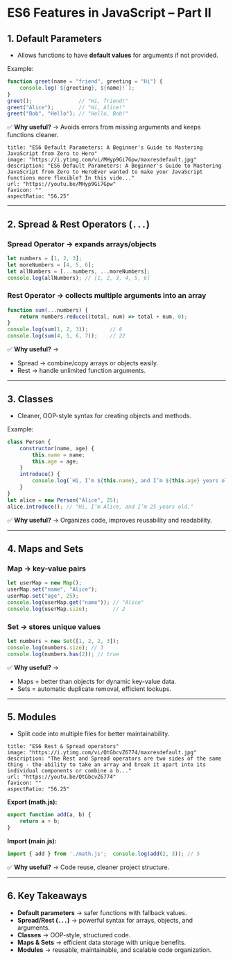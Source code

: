 # ES6 Features in JavaScript – Part II

## 1. Default Parameters

- Allows functions to have **default values** for arguments if not provided.

Example:

```js
function greet(name = "friend", greeting = "Hi") {
	console.log(`${greeting}, ${name}!`); 
}  
greet();               // "Hi, friend!" 
greet("Alice");        // "Hi, Alice!" 
greet("Bob", "Hello"); // "Hello, Bob!"
```

✅ **Why useful?** → Avoids errors from missing arguments and keeps functions cleaner.
```embed
title: "ES6 Default Parameters: A Beginner's Guide to Mastering JavaScript from Zero to Hero"
image: "https://i.ytimg.com/vi/MHyp9Gi7Gpw/maxresdefault.jpg"
description: "ES6 Default Parameters: A Beginner's Guide to Mastering JavaScript from Zero to HeroEver wanted to make your JavaScript functions more flexible? In this vide..."
url: "https://youtu.be/MHyp9Gi7Gpw"
favicon: ""
aspectRatio: "56.25"
```


---

## 2. Spread & Rest Operators (`...`)

### Spread Operator → expands arrays/objects

```js
let numbers = [1, 2, 3]; 
let moreNumbers = [4, 5, 6]; 
let allNumbers = [...numbers, ...moreNumbers];  
console.log(allNumbers); // [1, 2, 3, 4, 5, 6]
```

### Rest Operator → collects multiple arguments into an array

```js
function sum(...numbers) {   
	return numbers.reduce((total, num) => total + num, 0); 
}  
console.log(sum(1, 2, 3));       // 6 
console.log(sum(4, 5, 6, 7));    // 22
```

✅ **Why useful?** →

- Spread → combine/copy arrays or objects easily.
- Rest → handle unlimited function arguments.

---

## 3. Classes

- Cleaner, OOP-style syntax for creating objects and methods.

Example:

```js
class Person {   
	constructor(name, age) {     
		this.name = name;     
		this.age = age;   
	}    
	introduce() {     
		console.log(`Hi, I’m ${this.name}, and I’m ${this.age} years old.`);   
	} 
}  
let alice = new Person("Alice", 25); 
alice.introduce(); // "Hi, I’m Alice, and I’m 25 years old."
```

✅ **Why useful?** → Organizes code, improves reusability and readability.

---

## 4. Maps and Sets

### Map → key-value pairs

```js
let userMap = new Map(); 
userMap.set("name", "Alice"); 
userMap.set("age", 25);  
console.log(userMap.get("name")); // "Alice" 
console.log(userMap.size);        // 2
```

### Set → stores unique values

```js
let numbers = new Set([1, 2, 2, 3]); 
console.log(numbers.size); // 3 
console.log(numbers.has(2)); // true
```

✅ **Why useful?** →

- Maps = better than objects for dynamic key-value data.
- Sets = automatic duplicate removal, efficient lookups.

---

## 5. Modules

- Split code into multiple files for better maintainability.
```embed
title: "ES6 Rest & Spread operators"
image: "https://i.ytimg.com/vi/QtGbcvZ6774/maxresdefault.jpg"
description: "The Rest and Spread operators are two sides of the same thing - the ability to take an array and break it apart into its individual components or combine a b..."
url: "https://youtu.be/QtGbcvZ6774"
favicon: ""
aspectRatio: "56.25"
```

**Export (math.js):**

```js
export function add(a, b) {   
	return a + b; 
}
```

**Import (main.js):**

```js
import { add } from './math.js';  console.log(add(2, 3)); // 5
```

✅ **Why useful?** → Code reuse, cleaner project structure.

---

## 6. Key Takeaways

- **Default parameters** → safer functions with fallback values.
- **Spread/Rest (`...`)** → powerful syntax for arrays, objects, and arguments.
- **Classes** → OOP-style, structured code.
- **Maps & Sets** → efficient data storage with unique benefits.
- **Modules** → reusable, maintainable, and scalable code organization.